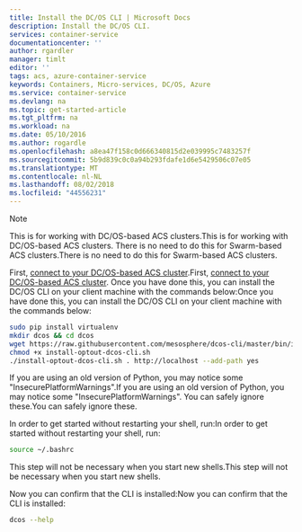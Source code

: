 ```yaml
---
title: Install the DC/OS CLI | Microsoft Docs
description: Install the DC/OS CLI.
services: container-service
documentationcenter: ''
author: rgardler
manager: timlt
editor: ''
tags: acs, azure-container-service
keywords: Containers, Micro-services, DC/OS, Azure
ms.service: container-service
ms.devlang: na
ms.topic: get-started-article
ms.tgt_pltfrm: na
ms.workload: na
ms.date: 05/10/2016
ms.author: rogardle
ms.openlocfilehash: a8ea47f158c0d666340815d2e039995c7483257f
ms.sourcegitcommit: 5b9d839c0c0a94b293fdafe1d6e5429506c07e05
ms.translationtype: MT
ms.contentlocale: nl-NL
ms.lasthandoff: 08/02/2018
ms.locfileid: "44556231"
---
```

> [!NOTE]
> <span data-ttu-id="dcb8b-104">This is for working with DC/OS-based ACS clusters.</span><span class="sxs-lookup"><span data-stu-id="dcb8b-104">This is for working with DC/OS-based ACS clusters.</span></span> <span data-ttu-id="dcb8b-105">There is no need to do this for Swarm-based ACS clusters.</span><span class="sxs-lookup"><span data-stu-id="dcb8b-105">There is no need to do this for Swarm-based ACS clusters.</span></span>
> 
> 

<span data-ttu-id="dcb8b-106">First, [connect to your DC/OS-based ACS cluster](../articles/container-service/container-service-connect.md).</span><span class="sxs-lookup"><span data-stu-id="dcb8b-106">First, [connect to your DC/OS-based ACS cluster](../articles/container-service/container-service-connect.md).</span></span> <span data-ttu-id="dcb8b-107">Once you have done this, you can install the DC/OS CLI on your client machine with the commands below:</span><span class="sxs-lookup"><span data-stu-id="dcb8b-107">Once you have done this, you can install the DC/OS CLI on your client machine with the commands below:</span></span>

```bash
sudo pip install virtualenv
mkdir dcos && cd dcos
wget https://raw.githubusercontent.com/mesosphere/dcos-cli/master/bin/install/install-optout-dcos-cli.sh
chmod +x install-optout-dcos-cli.sh
./install-optout-dcos-cli.sh . http://localhost --add-path yes
```

<span data-ttu-id="dcb8b-108">If you are using an old version of Python, you may notice some "InsecurePlatformWarnings".</span><span class="sxs-lookup"><span data-stu-id="dcb8b-108">If you are using an old version of Python, you may notice some "InsecurePlatformWarnings".</span></span> <span data-ttu-id="dcb8b-109">You can safely ignore these.</span><span class="sxs-lookup"><span data-stu-id="dcb8b-109">You can safely ignore these.</span></span>

<span data-ttu-id="dcb8b-110">In order to get started without restarting your shell, run:</span><span class="sxs-lookup"><span data-stu-id="dcb8b-110">In order to get started without restarting your shell, run:</span></span>

```bash
source ~/.bashrc
```

<span data-ttu-id="dcb8b-111">This step will not be necessary when you start new shells.</span><span class="sxs-lookup"><span data-stu-id="dcb8b-111">This step will not be necessary when you start new shells.</span></span>

<span data-ttu-id="dcb8b-112">Now you can confirm that the CLI is installed:</span><span class="sxs-lookup"><span data-stu-id="dcb8b-112">Now you can confirm that the CLI is installed:</span></span>

```bash
dcos --help
```